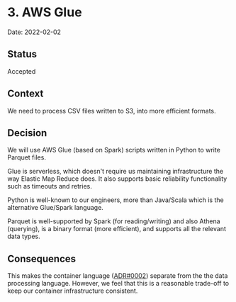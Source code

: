 # 3. AWS Glue

Date: 2022-02-02

## Status

Accepted

## Context

We need to process CSV files written to S3, into more efficient formats.

## Decision

We will use AWS Glue (based on Spark) scripts written in Python to write Parquet files.

Glue is serverless, which doesn't require us maintaining infrastructure the way
Elastic Map Reduce does. It also supports basic reliability functionality such
as timeouts and retries.

Python is well-known to our engineers, more than Java/Scala which is the
alternative Glue/Spark language.

Parquet is well-supported by Spark (for reading/writing) and also Athena
(querying), is a binary format (more efficient), and supports all the relevant
data types.

## Consequences

This makes the container language ([ADR#0002](0002-elixir-ecs.md)) separate from the the data
processing language. However, we feel that this is a reasonable trade-off to
keep our container infrastructure consistent.
